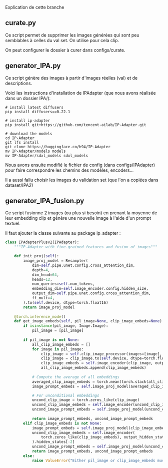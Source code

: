 Explication de cette branche


## curate.py
Ce script permet de supprimer les images générées qui sont peu semblables à celles du val set. On utilise pour cela clip.

On peut configurer le dossier à curer dans configs/curate.





## generator_IPA.py
Ce script génère des images à partir d'images réelles (val) et de descriptions.

Voici les instructions d'installation de IPAdapter (que nous avons réalisée dans un dossier IPA/): 

    # install latest diffusers
    pip install diffusers==0.22.1

    # install ip-adapter
    pip install git+https://github.com/tencent-ailab/IP-Adapter.git

    # download the models
    cd IP-Adapter
    git lfs install
    git clone https://huggingface.co/h94/IP-Adapter
    mv IP-Adapter/models models
    mv IP-Adapter/sdxl_models sdxl_models

Nous avons ensuite modifié le fichier de config (dans configs/IPAdapter) pour faire correspondre les chemins des modèles, encoders...

Il a aussi fallu choisir les images du validation set (que l'on a copiées dans dataset/IPA2)

## generator_IPA_fusion.py
Ce script fusionne 2 images (ou plus si besoin) en prenant la moyenne de leur embedding clip et génère une nouvelle image à l'aide d'un prompt textuel.

Il faut ajouter la classe suivante au package ip_adapter : 

```python
class IPAdapterPlusv2(IPAdapter):
    """IP-Adapter with fine-grained features and fusion of images"""

    def init_proj(self):
        image_proj_model = Resampler(
            dim=self.pipe.unet.config.cross_attention_dim,
            depth=4,
            dim_head=64,
            heads=12,
            num_queries=self.num_tokens,
            embedding_dim=self.image_encoder.config.hidden_size,
            output_dim=self.pipe.unet.config.cross_attention_dim,
            ff_mult=4,
        ).to(self.device, dtype=torch.float16)
        return image_proj_model
    
    @torch.inference_mode()
    def get_image_embeds(self, pil_image=None, clip_image_embeds=None):
        if isinstance(pil_image, Image.Image):
            pil_image = [pil_image]
        
        if pil_image is not None:
            all_clip_image_embeds = []
            for image in pil_image:
                clip_image = self.clip_image_processor(images=[image], return_tensors="pt").pixel_values
                clip_image = clip_image.to(self.device, dtype=torch.float16)
                clip_image_embeds = self.image_encoder(clip_image, output_hidden_states=True).hidden_states[-2]
                all_clip_image_embeds.append(clip_image_embeds)
            
            # Compute the average of all embeddings
            averaged_clip_image_embeds = torch.mean(torch.stack(all_clip_image_embeds), dim=0)
            image_prompt_embeds = self.image_proj_model(averaged_clip_image_embeds)

            # For unconditional embeddings
            uncond_clip_image = torch.zeros_like(clip_image)
            uncond_clip_image_embeds = self.image_encoder(uncond_clip_image, output_hidden_states=True).hidden_states[-2]
            uncond_image_prompt_embeds = self.image_proj_model(uncond_clip_image_embeds)
            
            return image_prompt_embeds, uncond_image_prompt_embeds
        elif clip_image_embeds is not None:
            image_prompt_embeds = self.image_proj_model(clip_image_embeds)
            uncond_clip_image_embeds = self.image_encoder(
                torch.zeros_like(clip_image_embeds), output_hidden_states=True
            ).hidden_states[-2]
            uncond_image_prompt_embeds = self.image_proj_model(uncond_clip_image_embeds)
            return image_prompt_embeds, uncond_image_prompt_embeds
        else:
            raise ValueError("Either pil_image or clip_image_embeds must be provided")'
```

   


